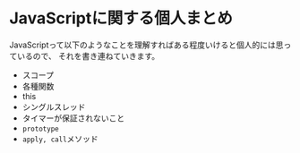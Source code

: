 # JavaScriptに関する個人まとめ

JavaScriptって以下のようなことを理解すればある程度いけると個人的には思っているので、
それを書き連ねていきます。

* スコープ
* 各種関数
* this
* シングルスレッド
* タイマーが保証されないこと
* `prototype`
* `apply, call`メソッド
